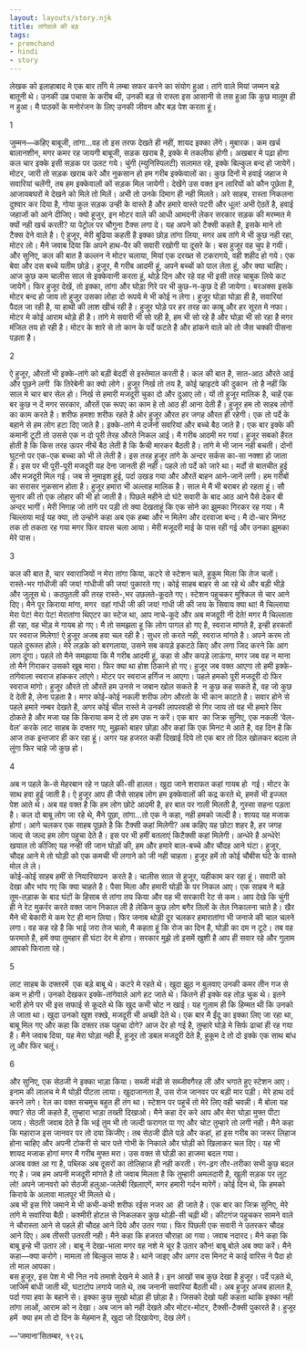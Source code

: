 ```yaml
---  
layout: layouts/story.njk  
title: तांगेवाले की बड़  
tags:  
- premchand  
- hindi  
- story  
---  
```

    
लेखक को इलाहाबाद मे एक बार ताँगे मे लम्बा सफर करने का संयोग हुआ। तांगे वाले मियां जम्मन बड़े बातूनी थे। उनकी उम्र पचास के करीब थी, उनकी बड़ से रास्ता इस आसानी से तस हुआ कि कुछ मालूम ही न हुआ। मै पाठकों के मनोरंजन के लिए उनकी जीवन और बड़ पेश करता हूं।  


1  

जुम्मन—कहिए बाबूजी, तांगा…वह तो इस तरफ देखते ही नहीं, शायद इक्का लेंगे। मुबारक। कम खर्च बालानशीन, मगर कमर रह जायगी बाबूजी, सडक खराब है, इक्के मे तकलीफ होगी। अखबार मे पढ़ा होगा कल चार इक्के इसी सड़क पर उलट गये। चुंगी (म्युनिस्पिलटी) सलामत रहे, इक्के बिल्कुल बन्द हो जायेगें। मोटर, जारी तो सड़क खराब करे और नुकसान हो हम गरीब इक्केवालों का। कुछ दिनों मे हवाई जहाज मे सवारियां चलेंगी, तब हम इक्केवालों कों सड़क मिल जायेगी। देखेंगे उस वक्त इन लारियों को कौन पूछेता है, आजायबघरों मे देखने को मिले तो मिलें। अभी तो उनके दिमाग ही नही मिलते। अरे साहब, रास्ता निकलना दुश्वार कर दिया है, गोया कुल सड़क उन्ही के वास्ते है और हमारे वास्ते पटरी और धूल! अभी ऐठतें है, हवाई जहाजों को आने दीजिए। क्यो हूजुर, इन मोटर वाले की आधी आमदनी लेकर सरकार सड़क की मरम्मत मे क्यों नही खर्च करती? या पेट्रोल पर चौगुना टैक्स लगा दे। यह अपने को टैक्सी कहते है, इसके माने तो टैक्स देने वाले है। ऐ हुजूर, मेरी बुढिया कहती है इक्का छोड़ तांगा लिया, मगर अब तांगे मे भी कुछ नही रहा, मोटर लो। मैने जवाब दिया कि अपने हाथ-पैर की सवारी रखोगी या दूसरे के। बस हुजूर वह चुप हे गयी। और सुनिए, कल की बात है कल्लन ने मोटर चलाया, मियां एक दरख्त से टकरागये, वही शहीद हो गये। एक बेवा और दस बच्चे यतीम छोड़े। हुजूर, मै गरीब आदमी हूं, अपने बच्चों को पाल लेता हूं, और क्या चाहिए। आज कुछ कम चालीस साल से इक्केवानी करता हूं, थोड़े दिन और रहे वह भी इसी तरह चाबुक लिये कट जायेगें। फिर हुजूर देखें, तो इक्का, तांगा और घोड़ा गिरे पर भी कुछ-न-कुछ दे ही जायेगा। बरअक्स इसके मोटर बन्द हो जाय तो हुजूर उसका लोहा दो रूपये मे भी कोई न लेगा। हुजूर घोड़ा घोड़ा ही है, सवारियां पैदल जा रही है, या हाथी की लाश खीचं रही है। हुजूर घोड़े पर हर तरह का काबू और हर सूरत मे नफा। मोटर मे कोई आराम थोड़े ही है। तांगे मे सवारी भी सो रही है, हम भी सो रहे है और घोड़ा भी सो रहा है मगर मंजिल तय हो रही है। मोटर के शारे से तो कान के पर्दे फटते है और हांकने वाले को तो जैस चक्की पीसना पड़ता है।  

2  

ऐ हुजूर, औरतों भी इक्के-तांगे को बड़ी बेदर्दी से इस्तेमाल करती है। कल की बात है, सात-आठ औरते आई और पूछने लगी  कि तिरेबेनी का क्यो लोगे। हुजूर निर्ख तो तय है, कोई व्हाइटवे की दुकान  तो है नहीं कि साल मे चार बार सेल हो। निर्ख से हमारी मजदूरी चुका दो और दुआए लो। यों तो हुजूर मालिक है, चाहें एक बर कुछ न दें मगर सरकार, औरतें एक रूपए का काम हे तो आठ ही आना देती हैं। हुजूर हम तो साहब लोगों का काम करते है। शरीफ हमशा शरीफ रहते है ओर हुजूर औरत हर जगह औरत ही रहेगी। एक तो पर्दे के बहाने से हम लोग हटा दिए जाते है। इक्के-तांगे मे दर्जनों सवरियां और बच्चे बैठ जाते है। एक बार इक्के की कमानी टूटी तो उससे एक न दो पूरी तेरह औरते निकल आई। मै गरीब आदमी मर गयां। हुजूर सबको हैरत होती है कि किस तरह ऊपर नीचें बैठ लेती है कि कैची मारकर बैठती है। तांगे मे भी जान नही बचती। दोनों घुटनो पर एक-एक बच्चा को भी ले लेती है। इस तरह हुजूर तांगे के अन्दर सर्कस का-सा नक्शा हो जाता है। इस पर भी पूरी-पूरी मजदूरी यह देना जानती ही नहीं। पहले तो पर्दे को जारे था। मर्दो से बातचीत हुई और मजदूरी मिल गई। जब से नुमाइश हुई, पर्दा उखड गया और औरतें बाहन आने-जानें लगी। हम गरीबों का सरासर नुकसान होता है। हुजूर हमारा भी अल्लाह मालिक है। साल मे मै भी बराबर हो रहता हूं। सौ सुनार की तो एक लोहार की भी हो जाती है। पिछले महीने दो घंटे सवारी के बाद आठ आने पैसे देकर बी अन्दर भागीं। मेरी निगाह जो तांगे पर पड़ी तो क्या देखताहूं कि एक सोने का झुमका गिरकर रह गया। मै चिल्लाया माई यह क्या, तो उन्होने कहा अब एक हब्बा और न मिलेग और दरवाजा बन्द। मै दो-चार मिनट तक तो तकता रह गया मगर फिर वापस चला आया। मेरी मजूदरी माई के पास रही गई और उनका झुमका मेरे पास।  

3  

कल की बात है, चार स्वाराजियों न मेरा तांगा किया, कटरे से स्टेशन चले, हुकुम मिला कि तेज चलों। रास्ते-भर गांधीजी की जय! गांधीजी की जय! पुकारते गए। कोई साहब बाहर से आ रहे थे और बड़ी भीड़े और जुलूस थे। कठपुतली की तरह रास्ते-,भर उछलते-कूदते गए। स्टेशन पहुचकर मुश्किल से चार आने दिए। मैने पूर किराया मांगा, मगर  वहां गांधी जी की जय! गांधी जी की जय के सिवाय क्या था! मै चिल्लाया मेरा पेट! मेरा पेट! मेरातांगा थिएटर का स्टेज था, आप नाचे-कूदे और अब मजदूरी नी देते! मगर मै चिल्लाता ही रहा, वह भीड़ मे गायब हो गए। मै तो समझता हू कि लोग पागल हो गए है, स्वराज मांगते है, इन्ही हरकतों पर स्वराज मिलेगा! ऐ हुजूर अजब हवा चल रही है। सुधर तो करते नही, स्वराज मांगते है। अपने करम तो पहले दुरूस्त होले। मेरे लड़के को बरगलाया, उसने सब कपड़े इकटठे किए और लगा जिद करने कि आग लाग दूंगा। पहले तो मैने समझाया कि मै गरीब आदमी हूं, कहा से और कपड़े लाऊंगा, मगर जब वह न माना तो मैने गिराकर उसको खूब मारा। फिर क्या था होश ठिकाने हो गए। हुजूर जब वक्त आएगा तो हमी इक्के-तांगेवाला स्वराज हांककर लांएगे। मोटर पर स्वराज हर्गिज न आएगा। पहले हमको पूरी मजदूरी दो फिर स्वराज मांगो। हुजूर औरते तो औरतें हम उनसे न जबान खोल सकते है  न कुछ कह सकते है, वह जो कुछ दे देती है, लेना पड़ता है। मगर कोई-कोई नकली शरीफ लोग औरतो के भी कान काटते है। सवार होने से पहले हमारे नम्बर देखते है, अगर कोई चील रास्ते मे उनकी लापरवाही से गिर जाय तो वह भी हमारे सिर ठोकते है और मजा यह कि किराया कम दे तो हम उफ न करें। एक बार  का जिक्र सुनिए, एक नकली ‘वेल-वेल’ करके लाट साहब के दफ्तर गए, मुझको बाहर छोड़ा और कहां कि एक मिनट मे आते है, वह दिन है कि आज तक इन्तजार ही कर रहा हूं। अगर यह हजरत कही दिखाई दिये तो एक बार तो दिल खोलकर बदला ले लूंगा फिर चाहे जो कुछ हो।  

4  

अब न पहले के-से मेहरबान रहे न पहले की-सी हालत। खुदा जाने शराफत कहां गायब हो  गई। मोटर के साथ हवा हुई जाती है। ऐ हुजूर आप ही जैसे साहब लोग हम इक्केवालों की कद्र करते थे, हमसें भी इज्जत पेश आते थे। अब वह वक्त है कि हम लोग छोटे आदमी है, हर बात पर गाली मिलती है, गुस्सा सहना पड़ता है। कल दो बाबू लोग जा रहे थे, मैने पूछा, तांगा…तो एक ने कहा, नही हमको जल्दी है। शायद यह मजाक होगां। आगे चलकर एक साहब पूछते है कि टैक्सी कहां मिलेगी? अब कहिए यह छोटा शहर है, हर जगह जल्द से जल्द हम लोग पहुचा देते है। इस पर भी हमीं बतलाएं किटैक्सी कहां मिलेगी। अन्धेरे है अन्धेरे! खयाल तो कीजिए यह नन्ही सी जान घोड़ों की, हम और हमारे बाल-बच्चे और चौदह आने घंटा। हुजूर, चौदह आने मे तो घोड़ी को एक कमची भी लगाने को जी नही चाहता। हुजूर हमें तो कोई चौबीस घंटे के वास्ते मोल ले ले।  
कोई-कोई साहब हमीं से नियारियापन  करते है। चालीस साल से हुजूर, यहीकाम कर रहा हूं। सवारी को देखा और भांप गए कि क्या चाहते है। पैसा मिला और हमारी घोड़ी के पर निकल आए। एक साहब ने बड़े तूम-तड़ाक के बाद घंटों के हिसाब से तांगा तय किया और वह भी सरकारी रेट से कम। आप देखे कि चुंगी ही ने रेट मुकर्रर करते वक्त जान निकाल ली है लेकिन कुछ लोग बगैर तिलों के तेल निकालना चाते है। खैर मैने भी बेकारी मे कम रेट ही मान लिया। फिर जनाब थोड़ी दूर चलकर हमारातांगा भी जनाजे की चाल चलने लगा। वह कह रहे है कि भाई जरा तेज चलो, मै कहता हूं कि रोज का दिन है, घोड़ी का दम न टूटे। तब वह फरमाते है, हमें क्या तुमहार ही घंटा देर मे होगा। सरकार मुझे तो इसमें खुशी है आप ही सवार रहे और गुलाम आपको फिराता रहे।  

5  

लाट साहब के दफ्तरमें  एक बड़े बाबू थे। कटरे मे रहते थे। खुदा झूठ न बुलवाए उनकी कमर तीन गज से कम न होगी। उनको देखकर इक्के-तांगेवाले आगे हट जाते थे। कितने ही इक्के वह तोड़ चुक थे। इतने भारी होने पर भी इस सफाई से कूदते थे कि खुद कभी चोट न खाई। यह गुलाम ही कि हिम्मत थी कि उनको ले जाता था। खुदा उनको खुश रक्खे, मजदूरी भी अच्छी देते थे। एक बार मै ईंदू का इक्का लिए जा रहा था, बाबू मिल गए और कहा कि दफ्तर तक पहुचा दोगे? आज देर हो गई है, तुम्हारे घोड़े मे सिर्फ ढाचां ही रह गया है। मैने जवाब दिया, यह मेरा घोड़ा नही है, हुजूर तो डबल मजदूरी देते है, हुकूम दे तो दो इक्के एक साथ बांध लू और फिर चलूं।  


6  

और सुनिए, एक सेठजी ने इक्का भाड़ा किया। सब्जी मंडी से सब्जीवगैरह ली और भगाते हुए स्टेशन आए। इनाम की लालच मे मै घोड़ी पीटता लाया। खुदाजानता है, उस रोज जानवर पर बड़ी मार पड़ी। मेरे हाथ दर्द करने लगे। रेल का वक्त सचमुच बहुत ही तंग था। स्टेशन पर पहूचें तो मेरे लिए वही चवन्नी। मै बोला यह क्या? सेठ जी कहते है, तुम्हारा भाड़ा तख्ती दिखाओ। मैने कहा देर करे आप और मेरा घोड़ा मुफ्त पीटा जाय। सेठती जवाब देते है कि भई तुम भी तो जल्दी फरागत पा गए और चोट तुम्हारे तो लगी नही। मैने कहा कि महाराज इस जानवर पर तो दया किजीए। तब सेठजी ढीले पड़े और कहां, हां इस गरीब का जरूर लिहाज होना चाहिए और अपनी टोकरी से चार पत्ते गोभी के निकाले और घोड़ी को खिलाकर चल दिए। यह भी शायद मजाक होगां मगर मै गरीब मुफ्त मरा। उस वक्त से घोड़ी का हाजमा बदल गया।  
अजब वक्त आ गा है, पब्लिक अब दूसरों का तोलिहाज ही नही करती। रंग-ढ़ग तौर-तरीका सभी कुछ बदल गए है। जब हम अपनी मजदूरी मांगते है तो जवाब मिलता है कि तुम्हारी अमलदारी है, खुली सड़क पर लूट लो! अपने जानवरो को सेठजी हलुआ-जलेबी खिलाएगें, मगर हमारी गर्दन मारेगें। कोई दिन थे, कि हमको किराये के अलावा मालपूर भी मिलते थे।  
अब भी इस गिरे जमाने मे भी कभी-कभी शरीफ रईस नजर आ  ही जाते है। एक बार का जिक्र सुनिए, मेरे तांगे मे सवांरिया बैठी। कश्मीरी होटल से निकलकर कुछ थोड़ी-सी चढ़ी थी। कीटगंज पहुचकर सामने वाले ने चौरास्ता आने से पहले ही चौदह आने दिये और उतर गया। फिर पिछली एक सवारी ने उतरकर चौदह आने दिए। अब तीसरी उतरती नही। मैने कहा कि हजरत चौराहा आ गया। जवाब नदारद। मैने कहा कि बाबू इन्हे भी उतार लो। बाबू ने देखा-भाला मगर वह नशे मे चूर है उतार कौन! बाबू बोले अब क्या करें। मैने कहा—क्या करोगे। मामला तो बिल्कुल साफ है। थाने जाइए और अगर दस मिनट मे काई वारिस ने पैदा हो तो माल आपका।  
बस हुजूर, इस पेश मे भी नित नये तमाशे देखने मे आते है। इन आखों सब कुछ देखा है हुजूर। पर्दे पड़ते थे, जाजिमें बांधी जाती थी, घटाटोप लगाये जाते थे, तब जनानी सवारियां बैठती थी। अब हुजूर अजब हालत है, पर्दा गया हवा के बहाने से। इक्का कुछ सुखो थोड़ा ही छोड़ा है। जिसको देखो यही कहता थाकि इक्का नही तांगा लाओं, आराम को न देखा। अब जान को नही देखते और मोटर-मोटर, टैक्सी-टैक्सी पुकारते है। हुजूर हमें  क्या हम तो दो दिन के मेहमान है, खुदा जो दिखायेगा, देख लेगें।  

—‘जमाना’सितम्बर, १९२६  


    